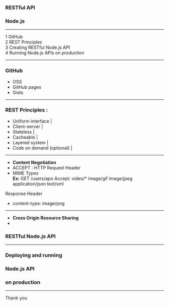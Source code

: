 ### RESTful API   
### Node.js

---

1	GitHub  
2	REST Principles  
3	Creating RESTful Node.js API  
4	Running Node.js APIs on production  

---

### GitHub
 - OSS
 - GitHub pages
 - Gists
 
---

### REST Principles :
- Uniform interface |
- Client–server |
- Stateless |
- Cacheable |
- Layered system |
- Code on demand (optional) |

---

- **Content Negotiation**
 - ACCEPT : HTTP Request Header
 - MIME Types  
 **Ex:**
 GET /users/apo
 Accept: video/*
         image/gif
         image/jpeg
         application/json
         text/xml
 
 Response Header
 - content-type: image/png
 
 --- 
 
- **Cross Origin Resource Sharing**
 - 

### RESTful Node.js API


---

### Deploying and running
### Node.js API
### on production


---

Thank you
